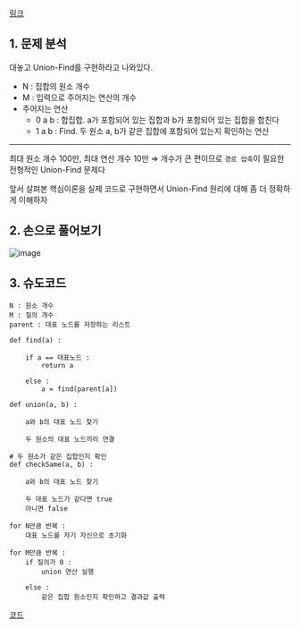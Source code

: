 [링크](https://www.acmicpc.net/problem/1717)

## 1. 문제 분석

대놓고 Union-Find를 구현하라고 나와있다. 

- N : 집합의 원소 개수
- M : 입력으로 주어지는 연산의 개수 
- 주어지는 연산
    - 0 a b : 합집합. a가 포함되어 있는 집합과 b가 포함되어 있는 집합을 합친다
    - 1 a b : Find. 두 원소 a, b가 같은 집합에 포함되어 있는지 확인하는 연산

---

최대 원소 개수 100만, 최대 연산 개수 10만 ⇒ 개수가 큰 편이므로 `경로 압축`이 필요한 전형적인 Union-Find 문제다

앞서 살펴본 핵심이론을 실제 코드로 구현하면서 Union-Find 원리에 대해 좀 더 정확하게 이해하자

## 2. 손으로 풀어보기 

![image](../../image/day15/50번_001.png)

## 3. 슈도코드 

``` 
N : 원소 개수
M : 질의 개수 
parent : 대표 노드를 저장하는 리스트

def find(a) : 

    if a == 대표노드 : 
        return a
    
    else :
        a = find(parent[a])

def union(a, b) : 

    a와 b의 대표 노드 찾기

    두 원소의 대표 노드끼리 연결 

# 두 원소가 같은 집합인지 확인 
def checkSame(a, b) : 

    a와 b의 대표 노드 찾기 

    두 대표 노드가 같다면 true 
    아니면 false 

for N만큼 반복 : 
    대표 노드를 자기 자신으로 초기화 

for M만큼 반복 : 
    if 질의가 0 : 
        union 연산 실행 

    else : 
        같은 집합 원소인지 확인하고 결과값 출력 
```

[코드](../../code/day15/50_집합표현하기.py)